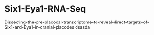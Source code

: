 # Six1-Eya1-RNA-Seq
Dissecting-the-pre-placodal-transcriptome-to-reveal-direct-targets-of-Six1-and-Eya1-in-cranial-placodes 
dsasda
